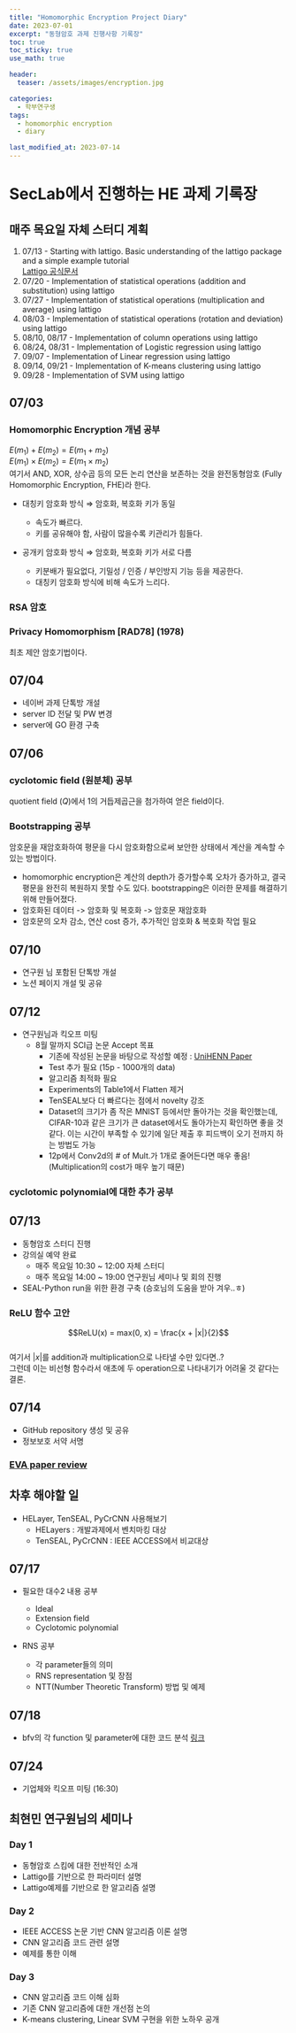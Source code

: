 ```yaml
---
title: "Homomorphic Encryption Project Diary"
date: 2023-07-01
excerpt: "동형암호 과제 진행사항 기록장"
toc: true
toc_sticky: true
use_math: true

header:
  teaser: /assets/images/encryption.jpg

categories:
  - 학부연구생
tags:
  - homomorphic encryption
  - diary

last_modified_at: 2023-07-14
---
```


# SecLab에서 진행하는 HE 과제 기록장

## 매주 목요일 자체 스터디 계획

1. 07/13 - Starting with lattigo. Basic understanding of the lattigo package and a simple example tutorial  
    [Lattigo 공식문서](https://homomorphicencryption.org/wp-content/uploads/2020/12/wahc20_demo_christian.pdf)
2. 07/20 - Implementation of statistical operations (addition and substitution) using lattigo
3. 07/27 - Implementation of statistical operations (multiplication and average) using lattigo
4. 08/03 - Implementation of statistical operations (rotation and deviation) using lattigo
5. 08/10, 08/17 - Implementation of column operations using lattigo
6. 08/24, 08/31 - Implementation of Logistic regression using lattigo
7. 09/07 - Implementation of Linear regression using lattigo
8. 09/14, 09/21 - Implementation of K-means clustering using lattigo
9. 09/28 - Implementation of SVM using lattigo

## 07/03

### Homomorphic Encryption 개념 공부

$E(m_1) + E(m_2) = E(m_1 + m_2)$  
$E(m_1) \times E(m_2) = E(m_1 \times m_2)$  
여기서 AND, XOR, 상수곱 등의 모든 논리 연산을 보존하는 것을 완전동형암호 (Fully Homomorphic Encryption, FHE)라 한다.

- 대칭키 암호화 방식 &Rightarrow; 암호화, 복호화 키가 동일
    - 속도가 빠르다.
    - 키를 공유해야 함, 사람이 많을수록 키관리가 힘들다.

- 공개키 암호화 방식 &Rightarrow; 암호화, 복호화 키가 서로 다름
    - 키분배가 필요없다, 기밀성 / 인증 / 부인방지 기능 등을 제공한다.
    - 대칭키 암호화 방식에 비해 속도가 느리다.
    
### RSA 암호

### Privacy Homomorphism [RAD78] (1978)

최초 제안 암호기법이다.

## 07/04

- 네이버 과제 단톡방 개설
- server ID 전달 및 PW 변경
- server에 GO 환경 구축


## 07/06

### cyclotomic field (원분체) 공부

quotient field ($Q$)에서 $1$의 거듭제곱근을 첨가하여 얻은 field이다.

### Bootstrapping 공부

암호문을 재암호화하여 평문을 다시 암호화함으로써 보안한 상태에서 계산을 계속할 수 있는 방법이다.
- homomorphic encryption은 계산의 depth가 증가할수록 오차가 증가하고, 결국 평문을 완전히 복원하지 못할 수도 있다. bootstrapping은 이러한 문제를 해결하기 위해 만들어졌다.
- 암호화된 데이터 -> 암호화 및 복호화 -> 암호문 재암호화
- 암호문의 오차 감소, 연산 cost 증가, 추가적인 암호화 & 복호화 작업 필요


## 07/10

- 연구원 님 포함된 단톡방 개설
- 노션 페이지 개설 및 공유


## 07/12

- 연구원님과 킥오프 미팅
    - 8월 말까지 SCI급 논문 Accept 목표
        - 기존에 작성된 논문을 바탕으로 작성할 예정 : [UniHENN Paper](https://www.overleaf.com/project/63ff24397b3388d69b340ca8)
        - Test 추가 필요 (15p - 1000개의 data)
        - 알고리즘 최적화 필요
        - Experiments의 Table1에서 Flatten 제거
        - TenSEAL보다 더 빠르다는 점에서 novelty 강조
        - Dataset의 크기가 좀 작은 MNIST 등에서만 돌아가는 것을 확인했는데, CIFAR-10과 같은 크기가 큰 dataset에서도 돌아가는지 확인하면 좋을 것 같다. 이는 시간이 부족할 수 있기에 일단 제출 후 피드백이 오기 전까지 하는 방법도 가능
        - 12p에서 Conv2d의 # of Mult.가 1개로 줄어든다면 매우 좋음! (Multiplication의 cost가 매우 높기 때문)

### cyclotomic polynomial에 대한 추가 공부


## 07/13

- 동형암호 스터디 진행
- 강의실 예약 완료
    - 매주 목요일 10:30 ~ 12:00 자체 스터디
    - 매주 목요일 14:00 ~ 19:00 연구원님 세미나 및 회의 진행
- SEAL-Python run을 위한 환경 구축 (승호님의 도움을 받아 겨우..ㅎ)

### ReLU 함수 고안

$$ReLU(x) = max(0, x) = \frac{x + |x|}{2}$$  
여기서 $|x|$를 addition과 multiplication으로 나타낼 수만 있다면..?  
그런데 이는 비선형 함수라서 애초에 두 operation으로 나타내기가 어려울 것 같다는 결론.


## 07/14

- GitHub repository 생성 및 공유
- 정보보호 서약 서명

### [EVA paper review](https://jihunskku.github.io/%ED%95%99%EB%B6%80%EC%97%B0%EA%B5%AC%EC%83%9D/EVA-An-Encrypted-Vector-Arithmetic-Language-and-Compiler-for-Efficient-Homomorphic-Computation/)

## 차후 해야할 일

- HELayer, TenSEAL, PyCrCNN 사용해보기
  - HELayers : 개발과제에서 벤치마킹 대상
  - TenSEAL, PyCrCNN : IEEE ACCESS에서 비교대상

## 07/17

- 필요한 대수2 내용 공부
  - Ideal
  - Extension field
  - Cyclotomic polynomial

- RNS 공부
  - 각 parameter들의 의미
  - RNS representation 및 장점
  - NTT(Number Theoretic Transform) 방법 및 예제


## 07/18

- bfv의 각 function 및 parameter에 대한 코드 분석 [링크]()


## 07/24

- 기업체와 킥오프 미팅 (16:30)



## 최현민 연구원님의 세미나

### Day 1

- 동형암호 스킴에 대한 전반적인 소개
- Lattigo를 기반으로 한 파라미터 설명
- Lattigo예제를 기반으로 한 알고리즘 설명

### Day 2

- IEEE ACCESS 논문 기반 CNN 알고리즘 이론 설명
- CNN 알고리즘 코드 관련 설명
- 예제를 통한 이해

### Day 3

- CNN 알고리즘 코드 이해 심화
- 기존 CNN 알고리즘에 대한 개선점 논의
- K-means clustering, Linear SVM 구현을 위한 노하우 공개